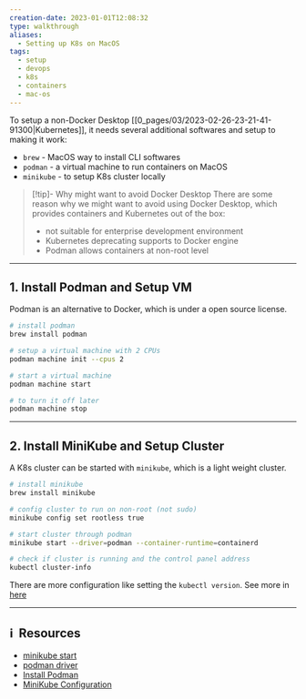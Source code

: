 ```yaml
---
creation-date: 2023-01-01T12:08:32
type: walkthrough
aliases:
  - Setting up K8s on MacOS
tags:
  - setup
  - devops
  - k8s
  - containers
  - mac-os
---
```

To setup a non-Docker Desktop [[0_pages/03/2023-02-26-23-21-41-91300|Kubernetes]], it needs several additional softwares and setup to making it work: 

- `brew` - MacOS way to install CLI softwares
- `podman` - a virtual machine to run containers on MacOS
- `minikube` - to setup K8s cluster locally

> [!tip]- Why might want to avoid Docker Desktop
> There are some reason why we might want to avoid using Docker Desktop, which provides containers and Kubernetes out of the box: 
> - not suitable for enterprise development environment
> - Kubernetes deprecating supports to Docker engine
> - Podman allows containers at non-root level

---
## 1. Install Podman and Setup VM

Podman is an alternative to Docker, which is under a open source license.

```bash
# install podman
brew install podman

# setup a virtual machine with 2 CPUs 
podman machine init --cpus 2

# start a virtual machine 
podman machine start 

# to turn it off later 
podman machine stop
```

---
## 2. Install MiniKube and Setup Cluster

A K8s cluster can be started with `minikube`, which is a light weight cluster. 

```bash
# install minikube
brew install minikube

# config cluster to run on non-root (not sudo)
minikube config set rootless true

# start cluster through podman
minikube start --driver=podman --container-runtime=containerd 

# check if cluster is running and the control panel address
kubectl cluster-info
```

There are more configuration like setting the `kubectl version`. See more in [here](https://minikube.sigs.k8s.io/docs/handbook/config/)

---
## ℹ️  Resources
- [minikube start](https://minikube.sigs.k8s.io/docs/start/)
- [podman driver](https://minikube.sigs.k8s.io/docs/drivers/podman/)
- [Install Podman](https://podman.io/getting-started/installation.html)
- [MiniKube Configuration](https://minikube.sigs.k8s.io/docs/handbook/config/)
